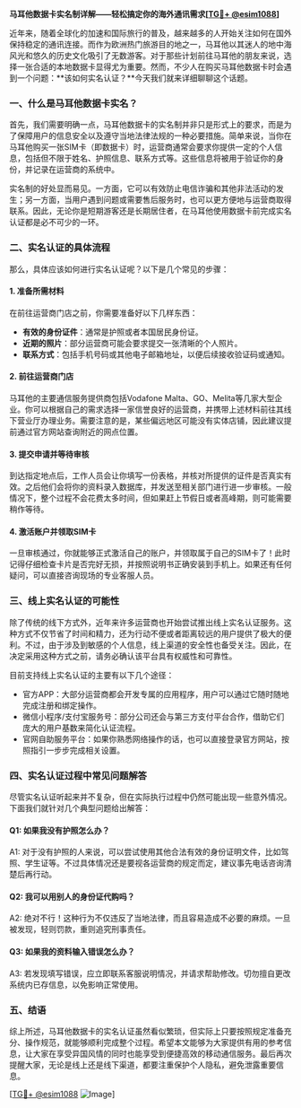 **马耳他数据卡实名制详解——轻松搞定你的海外通讯需求[[TG💪+ @esim1088](https://t.me/s/esim1088)]**

近年来，随着全球化的加速和国际旅行的普及，越来越多的人开始关注如何在国外保持稳定的通讯连接。而作为欧洲热门旅游目的地之一，马耳他以其迷人的地中海风光和悠久的历史文化吸引了无数游客。对于那些计划前往马耳他的朋友来说，选择一张合适的本地数据卡显得尤为重要。然而，不少人在购买马耳他数据卡时会遇到一个问题：**该如何实名认证？**今天我们就来详细聊聊这个话题。

### 一、什么是马耳他数据卡实名？

首先，我们需要明确一点，马耳他数据卡的实名制并非只是形式上的要求，而是为了保障用户的信息安全以及遵守当地法律法规的一种必要措施。简单来说，当你在马耳他购买一张SIM卡（即数据卡）时，运营商通常会要求你提供一定的个人信息，包括但不限于姓名、护照信息、联系方式等。这些信息将被用于验证你的身份，并记录在运营商的系统中。

实名制的好处显而易见。一方面，它可以有效防止电信诈骗和其他非法活动的发生；另一方面，当用户遇到问题或需要售后服务时，也可以更方便地与运营商取得联系。因此，无论你是短期游客还是长期居住者，在马耳他使用数据卡前完成实名认证都是必不可少的一环。

### 二、实名认证的具体流程

那么，具体应该如何进行实名认证呢？以下是几个常见的步骤：

#### 1. 准备所需材料

在前往运营商门店之前，你需要准备好以下几样东西：
- **有效的身份证件**：通常是护照或者本国居民身份证。
- **近期的照片**：部分运营商可能会要求提交一张清晰的个人照片。
- **联系方式**：包括手机号码或其他电子邮箱地址，以便后续接收验证码或通知。

#### 2. 前往运营商门店

马耳他的主要通信服务提供商包括Vodafone Malta、GO、Melita等几家大型企业。你可以根据自己的需求选择一家信誉良好的运营商，并携带上述材料前往其线下营业厅办理业务。需要注意的是，某些偏远地区可能没有实体店铺，因此建议提前通过官方网站查询附近的网点位置。

#### 3. 提交申请并等待审核

到达指定地点后，工作人员会让你填写一份表格，并核对所提供的证件是否真实有效。之后他们会将你的资料录入数据库，并发送至相关部门进行进一步审核。一般情况下，整个过程不会花费太多时间，但如果赶上节假日或者高峰期，则可能需要稍作等待。

#### 4. 激活账户并领取SIM卡

一旦审核通过，你就能够正式激活自己的账户，并领取属于自己的SIM卡了！此时记得仔细检查卡片是否完好无损，并按照说明书正确安装到手机上。如果还有任何疑问，可以直接咨询现场的专业客服人员。

### 三、线上实名认证的可能性

除了传统的线下方式外，近年来许多运营商也开始尝试推出线上实名认证服务。这种方式不仅节省了时间和精力，还为行动不便或者距离较远的用户提供了极大的便利。不过，由于涉及到敏感的个人信息，线上渠道的安全性也备受关注。因此，在决定采用这种方式之前，请务必确认该平台具有权威性和可靠性。

目前支持线上实名认证的主要有以下几个途径：
- 官方APP：大部分运营商都会开发专属的应用程序，用户可以通过它随时随地完成注册和绑定操作。
- 微信小程序/支付宝服务号：部分公司还会与第三方支付平台合作，借助它们庞大的用户基数来简化认证流程。
- 官网自助服务平台：如果你熟悉网络操作的话，也可以直接登录官方网站，按照指引一步步完成相关设置。

### 四、实名认证过程中常见问题解答

尽管实名认证听起来并不复杂，但在实际执行过程中仍然可能出现一些意外情况。下面我们就针对几个典型问题给出解答：

#### Q1: 如果我没有护照怎么办？
A1: 对于没有护照的人来说，可以尝试使用其他合法有效的身份证明文件，比如驾照、学生证等。不过具体情况还是要视各运营商的规定而定，建议事先电话咨询清楚后再行动。

#### Q2: 我可以用别人的身份证代购吗？
A2: 绝对不行！这种行为不仅违反了当地法律，而且容易造成不必要的麻烦。一旦被发现，轻则罚款，重则追究刑事责任。

#### Q3: 如果我的资料输入错误怎么办？
A3: 若发现填写错误，应立即联系客服说明情况，并请求帮助修改。切勿擅自更改系统内已存信息，以免影响正常使用。

### 五、结语

综上所述，马耳他数据卡的实名认证虽然看似繁琐，但实际上只要按照规定准备充分、操作规范，就能够顺利完成整个过程。希望本文能够为大家提供有用的参考信息，让大家在享受异国风情的同时也能享受到便捷高效的移动通信服务。最后再次提醒大家，无论是线上还是线下渠道，都要注重保护个人隐私，避免泄露重要信息。

[[TG💪+ @esim1088](https://t.me/s/esim1088) ![Image](https://i.postimg.cc/4NQfJmqS/Snipaste-2025-05-13-00-14-12.png)]